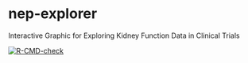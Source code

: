 # nep-explorer
Interactive Graphic for Exploring Kidney Function Data in Clinical Trials

  <!-- badges: start -->
  [![R-CMD-check](https://github.com/SafetyGraphics/nep-explorer/actions/workflows/R-CMD-check.yaml/badge.svg)](https://github.com/SafetyGraphics/nep-explorer/actions/workflows/R-CMD-check.yaml)
  <!-- badges: end -->
